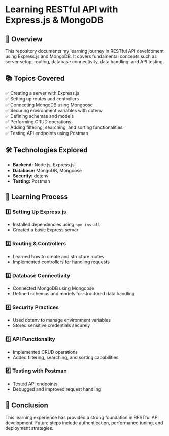 # Learning RESTful API with Express.js & MongoDB

## 📌 Overview
This repository documents my learning journey in RESTful API development using Express.js and MongoDB. It covers fundamental concepts such as server setup, routing, database connectivity, data handling, and API testing.

## 📚 Topics Covered
✅ Creating a server with Express.js  
✅ Setting up routes and controllers  
✅ Connecting MongoDB using Mongoose  
✅ Securing environment variables with dotenv  
✅ Defining schemas and models  
✅ Performing CRUD operations  
✅ Adding filtering, searching, and sorting functionalities  
✅ Testing API endpoints using Postman  

## 🛠 Technologies Explored
- **Backend:** Node.js, Express.js  
- **Database:** MongoDB, Mongoose  
- **Security:** dotenv  
- **Testing:** Postman  

## 🚀 Learning Process

### 1️⃣ Setting Up Express.js
- Installed dependencies using `npm install`
- Created a basic Express server

### 2️⃣ Routing & Controllers
- Learned how to create and structure routes
- Implemented controllers for handling requests

### 3️⃣ Database Connectivity
- Connected MongoDB using Mongoose
- Defined schemas and models for structured data handling

### 4️⃣ Security Practices
- Used dotenv to manage environment variables
- Stored sensitive credentials securely

### 5️⃣ API Functionality
- Implemented CRUD operations
- Added filtering, searching, and sorting capabilities

### 6️⃣ Testing with Postman
- Tested API endpoints
- Debugged and improved request handling


## 📌 Conclusion
This learning experience has provided a strong foundation in RESTful API development. Future steps include authentication, performance tuning, and deployment strategies.

